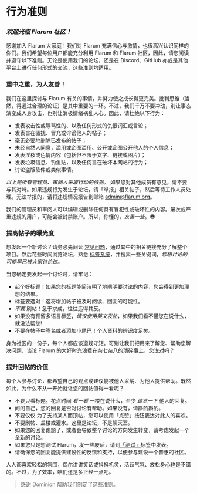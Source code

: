 # 行为准则

### _欢迎光临 Flarum 社区！_

感谢加入 Flarum 大家庭！我们对 Flarum 充满信心与激情，也很高兴认识同样的你们。我们希望每位用户都能充分利用 Flarum 和 Flarum 社区，因此，请您阅读并遵守以下准则。无论是使用我们的论坛，还是在 Discord、GitHub 亦或是其他平台上进行任何形式的交流，这些准则均适用。

### 重中之重，为人友善！

我们在这里探讨与 Flarum 有关的事情，并努力使之成长得更完美。批判思维（当然，得通过合理的论证）是其中重要的一环。不过，我们千万不要冲动，别让事态演变成人身攻击，也别让消极情绪祸乱人心。因此，请杜绝以下行为：

- 发表攻击性或辱骂性的、以及任何形式的仇恨词汇或言论；
- 发表旨在骚扰、冒充或诽谤他人的帖子；
- 毫无必要地删除已发布的帖子；
- 未经自然人同意，滥用或企图滥用、公开或企图公开他人的个人信息；
- 发表淫秽或色情内容（包括但不限于文字、链接或图片）；
- 发表垃圾信息、钓鱼贴，以及任何旨在破坏本网站的行为；
- 讨论盗版软件或类似事情。

*以上是所有管理员、审阅人采取行动的依据。* 如果您对其他成员有意见，请不要与其对峙。如果违规行为发生于论坛，请「举报」相关帖子，然后等待工作人员处理。无法举报的，请将违规情况报告到邮箱 [admin@flarum.org](mailto:admin@flarum.org)。

我们的管理员和审阅人可以编辑或删除任何具有冒犯性或破坏性的内容。屡次或严重违规的用户，可能会被封禁账户。所以，你懂的，*友善一些*。😎

### 提高帖子的曝光度

想发起一个新讨论？请务必先阅读 [常见问题](faq.md)，通过其中的相关链接充分了解整个项目。然后花些时间浏览论坛，熟悉 [标签系统](https://discuss.flarum.org/tags)，并搜索一些关键词，*您想讨论的可能早已被大家讨论过。*

当您确定要发起一个讨论时，请牢记：

- 起个好标题！如果您的标题能简洁明了地阐明要讨论的内容，您会得到更加理想的结果。
- 标签要选对！这将增加帖子被及时阅读、回复的可能性。
- *不要* 刷帖！急于求成，往往适得其反。
- 如果没有预留多语言标签，*请仅使用英文发帖*，如果我们看不懂您在说什么，就没法帮您!
- 不要在帖子中签名或者添加小尾巴！个人资料的辨识度足矣。

身为社区的一份子，每个人都应该遵规守矩。可别让我们把用来了解您、帮助您解决问题、谈论 Flarum 的大好时光浪费在杂七杂八的琐碎事上，您说对吗？

### 提升回帖的价值
 
每个人参与讨论，都希望自己的观点或建议能被他人采纳、为他人提供帮助。既然如此，为什么不从一开始就让您的回帖值得一看呢？

- 不要只看标题。花点时间 *看一看* 一楼在说什么，至少 *速览一下* 他人的回复。
- 问问自己，您的回复是否对讨论有帮助。如果没有，请斟酌斟酌。
- 不要仅仅 为了支持某人而顶帖，您可以使用「点赞」按钮表达对此人的喜欢。
- 不要刷帖、盖楼或灌水。这里是论坛，不是聊天室。
- 如果您的回复跑题了，或者会导致整个讨论的方向发生转变，请考虑发起一个全新的讨论。
- 如果您只是想测试 Flarum，发一些废话，请到[「测试」](https://discuss.flarum.org/t/sandbox)标签中发表。
- 请确保您的回复能提供建设性的反馈和支持，以便参与建设一个普惠的社区。

人人都喜欢轻松的氛围，偶尔讲讲笑话或抖抖机灵，活跃气氛、放松身心也是不错的。不过，为了效率，咱们还是多正经一点吧。

> 感谢 Dominion 帮助我们制定了这些准则。
